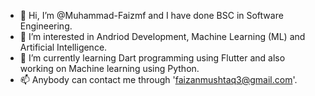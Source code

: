 - 👋 Hi, I’m @Muhammad-Faizmf and I have done BSC in Software Engineering.
- 👀 I’m interested in Andriod Development, Machine Learning (ML) and Artificial Intelligence.
- 🌱 I’m currently learning Dart programming using Flutter and also working on Machine learning using Python.
- 📫 Anybody can contact me through 'faizanmushtaq3@gmail.com'.

<!---
Muhammad-Faizmf/Muhammad-Faizmf is a ✨ special ✨ repository because its `README.md` (this file) appears on your GitHub profile.
You can click the Preview link to take a look at your changes.
--->
